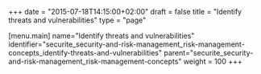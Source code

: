 +++
date = "2015-07-18T14:15:00+02:00"
draft = false
title = "Identify threats and vulnerabilities"
type = "page"

[menu.main]
name="Identify threats and vulnerabilities"
identifier="securite_security-and-risk-management_risk-management-concepts_identify-threats-and-vulnerabilities"
parent="securite_security-and-risk-management_risk-management-concepts"
weight = 100
+++